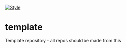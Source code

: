 [![Style](https://github.com/mpathic/template-repo/actions/workflows/style.yml/badge.svg?branch=main)](https://github.com/mpathic/template-repo/actions/workflows/style.yml)

# template
Template repository - all repos should be made from this

